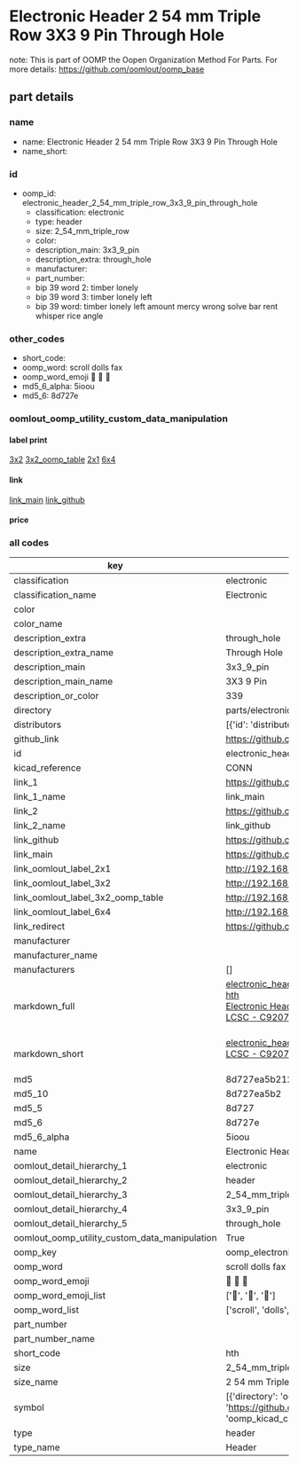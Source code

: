 # Electronic Header 2 54 mm Triple Row 3X3 9 Pin Through Hole  

note: This is part of OOMP the Oopen Organization Method For Parts. For more details: https://github.com/oomlout/oomp_base

##  part details
  







### name
* name: Electronic Header 2 54 mm Triple Row 3X3 9 Pin Through Hole
* name_short: 
### id
* oomp_id: electronic_header_2_54_mm_triple_row_3x3_9_pin_through_hole
  * classification: electronic
  * type: header
  * size: 2_54_mm_triple_row
  * color: 
  * description_main: 3x3_9_pin
  * description_extra: through_hole
  * manufacturer: 
  * part_number: 
  * bip 39 word 2: timber lonely
  * bip 39 word 3: timber lonely left
  * bip 39 word: timber lonely left amount mercy wrong solve bar rent whisper rice angle

### other_codes
* short_code: 
* oomp_word: scroll dolls fax
* oomp_word_emoji :scroll: :dolls: :fax:
* md5_6_alpha: 5ioou
* md5_6: 8d727e






### oomlout_oomp_utility_custom_data_manipulation
#### label print
[3x2](http://192.168.1.245:1112/?label=oomp%205ioou)
[3x2_oomp_table](http://192.168.1.108:1112/?label=oomp%205ioou)
[2x1](http://192.168.1.242:1112/?label=oomp%205ioou)
[6x4](http://192.168.1.55:1112/?label=oomp%205ioou)    

#### link

[link_main](https://github.com/oomlout/oomlout_oomp_version_1_messy/tree/main/parts/electronic_header_2_54_mm_triple_row_3x3_9_pin_through_hole) [link_github](https://github.com/oomlout/oomlout_oomp_version_1_messy/tree/main/parts/electronic_header_2_54_mm_triple_row_3x3_9_pin_through_hole)                             

#### price







### all codes 
| key | value |  
| --- | --- |  
| classification | electronic |  
| classification_name | Electronic |  
| color |  |  
| color_name |  |  
| description_extra | through_hole |  
| description_extra_name | Through Hole |  
| description_main | 3x3_9_pin |  
| description_main_name | 3X3 9 Pin |  
| description_or_color | 339 |  
| directory | parts/electronic_header_2_54_mm_triple_row_3x3_9_pin_through_hole |  
| distributors | [{'id': 'distributor_lcsc', 'link': 'https://lcsc.com/product-detail/C920773.html', 'name': 'LCSC', 'part_number': 'C920773'}] |  
| github_link | https://github.com/oomlout/oomlout_oomp_part_src/tree/main/parts/electronic_header_2_54_mm_triple_row_3x3_9_pin_through_hole |  
| id | electronic_header_2_54_mm_triple_row_3x3_9_pin_through_hole |  
| kicad_reference | CONN |  
| link_1 | https://github.com/oomlout/oomlout_oomp_version_1_messy/tree/main/parts/electronic_header_2_54_mm_triple_row_3x3_9_pin_through_hole |  
| link_1_name | link_main |  
| link_2 | https://github.com/oomlout/oomlout_oomp_version_1_messy/tree/main/parts/electronic_header_2_54_mm_triple_row_3x3_9_pin_through_hole |  
| link_2_name | link_github |  
| link_github | https://github.com/oomlout/oomlout_oomp_version_1_messy/tree/main/parts/electronic_header_2_54_mm_triple_row_3x3_9_pin_through_hole |  
| link_main | https://github.com/oomlout/oomlout_oomp_version_1_messy/tree/main/parts/electronic_header_2_54_mm_triple_row_3x3_9_pin_through_hole |  
| link_oomlout_label_2x1 | http://192.168.1.242:1112/?label=oomp%205ioou |  
| link_oomlout_label_3x2 | http://192.168.1.245:1112/?label=oomp%205ioou |  
| link_oomlout_label_3x2_oomp_table | http://192.168.1.108:1112/?label=oomp%205ioou |  
| link_oomlout_label_6x4 | http://192.168.1.55:1112/?label=oomp%205ioou |  
| link_redirect | https://github.com/oomlout/oomlout_oomp_version_1_messy/tree/main/parts/electronic_header_2_54_mm_triple_row_3x3_9_pin_through_hole |  
| manufacturer |  |  
| manufacturer_name |  |  
| manufacturers | [] |  
| markdown_full | [electronic_header_2_54_mm_triple_row_3x3_9_pin_through_hole](none)<br>[hth](none)<br>[Electronic Header 2 54 Mm Triple Row 3X3 9 Pin Through Hole](none)<br>[LCSC - C920773<br>](https://lcsc.com/product-detail/C920773.html)<br> |  
| markdown_short | [electronic_header_2_54_mm_triple_row_3x3_9_pin_through_hole](none)<br>[LCSC - C920773<br>](https://lcsc.com/product-detail/C920773.html)<br> |  
| md5 | 8d727ea5b21279dffac5a080fe60ef11 |  
| md5_10 | 8d727ea5b2 |  
| md5_5 | 8d727 |  
| md5_6 | 8d727e |  
| md5_6_alpha | 5ioou |  
| name | Electronic Header 2 54 mm Triple Row 3X3 9 Pin Through Hole |  
| oomlout_detail_hierarchy_1 | electronic |  
| oomlout_detail_hierarchy_2 | header |  
| oomlout_detail_hierarchy_3 | 2_54_mm_triple_row |  
| oomlout_detail_hierarchy_4 | 3x3_9_pin |  
| oomlout_detail_hierarchy_5 | through_hole |  
| oomlout_oomp_utility_custom_data_manipulation | True |  
| oomp_key | oomp_electronic_header_2_54_mm_triple_row_3x3_9_pin_through_hole |  
| oomp_word | scroll dolls fax |  
| oomp_word_emoji | :scroll: :dolls: :fax: |  
| oomp_word_emoji_list | [':scroll:', ':dolls:', ':fax:'] |  
| oomp_word_list | ['scroll', 'dolls', 'fax'] |  
| part_number |  |  
| part_number_name |  |  
| short_code | hth |  
| size | 2_54_mm_triple_row |  
| size_name | 2 54 mm Triple Row |  
| symbol | [{'directory': 'oomlout_oomp_symbol_bot/symbols/kicad_connector_generic_conn_01x09//working/working.kicad_sym', 'index': 0, 'link': 'https://github.com/oomlout/oomlout_oomp_symbol_bot/tree/main/symbols/kicad_connector_generic_conn_01x09', 'oomp_key': 'oomp_kicad_connector_generic_conn_01x09'}] |  
| type | header |  
| type_name | Header |  
